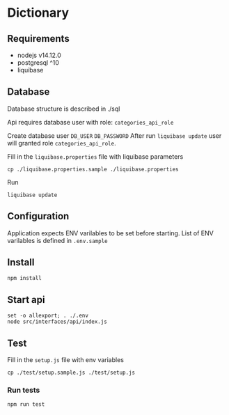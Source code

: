 # Dictionary

## Requirements

- nodejs v14.12.0
- postgresql ^10
- liquibase


## Database

Database structure is described in ./sql

Api requires database user with role: `categories_api_role`

Create database user `DB_USER` `DB_PASSWORD`
After run `liquibase update` user will granted role `categories_api_role`.

Fill in the `liquibase.properties` file with liquibase parameters

```
cp ./liquibase.properties.sample ./liquibase.properties
```

Run

```
liquibase update
```

## Configuration

Application expects ENV varilables to be set before starting.
List of ENV varilables is defined in `.env.sample`

## Install

```
npm install
```

## Start api

```
set -o allexport; . ./.env
node src/interfaces/api/index.js
```

## Test

Fill in the `setup.js` file with env variables

```
cp ./test/setup.sample.js ./test/setup.js
```

### Run tests

```npm run test```
